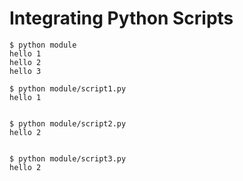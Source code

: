 # Integrating Python Scripts

```console
$ python module
hello 1
hello 2
hello 3

$ python module/script1.py 
hello 1


$ python module/script2.py 
hello 2


$ python module/script3.py 
hello 2
```